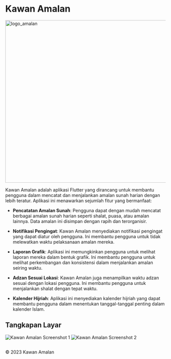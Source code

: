# Kawan Amalan

<img width="512" alt="logo_amalan" src="https://github.com/Aizan05/flutter_kawan_amalan/assets/110684395/902d6c80-622b-4339-a6fa-d5c8e7616f5c">


Kawan Amalan adalah aplikasi Flutter yang dirancang untuk membantu pengguna dalam mencatat dan menjalankan amalan sunah harian dengan lebih teratur. Aplikasi ini menawarkan sejumlah fitur yang bermanfaat:

- **Pencatatan Amalan Sunah**: Pengguna dapat dengan mudah mencatat berbagai amalan sunah harian seperti shalat, puasa, atau amalan lainnya. Data amalan ini disimpan dengan rapih dan terorganisir.

- **Notifikasi Pengingat**: Kawan Amalan menyediakan notifikasi pengingat yang dapat diatur oleh pengguna. Ini membantu pengguna untuk tidak melewatkan waktu pelaksanaan amalan mereka.

- **Laporan Grafik**: Aplikasi ini memungkinkan pengguna untuk melihat laporan mereka dalam bentuk grafik. Ini membantu pengguna untuk melihat perkembangan dan konsistensi dalam menjalankan amalan seiring waktu.

- **Adzan Sesuai Lokasi**: Kawan Amalan juga menampilkan waktu adzan sesuai dengan lokasi pengguna. Ini membantu pengguna untuk menjalankan shalat dengan tepat waktu.

- **Kalender Hijriah**: Aplikasi ini menyediakan kalender hijriah yang dapat membantu pengguna dalam menentukan tanggal-tanggal penting dalam kalender Islam.

## Tangkapan Layar

![Kawan Amalan Screenshot 1](link_screenshot_1.png)
![Kawan Amalan Screenshot 2](link_screenshot_2.png)

## 
© 2023 Kawan Amalan

